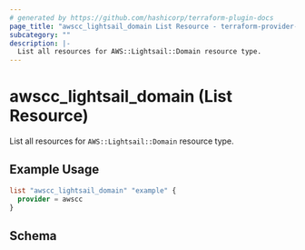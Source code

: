 ```yaml
---
# generated by https://github.com/hashicorp/terraform-plugin-docs
page_title: "awscc_lightsail_domain List Resource - terraform-provider-awscc"
subcategory: ""
description: |-
  List all resources for AWS::Lightsail::Domain resource type.
---
```


# awscc_lightsail_domain (List Resource)

List all resources for `AWS::Lightsail::Domain` resource type.

## Example Usage

```terraform
list "awscc_lightsail_domain" "example" {
  provider = awscc
}
```

<!-- schema generated by tfplugindocs -->
## Schema
